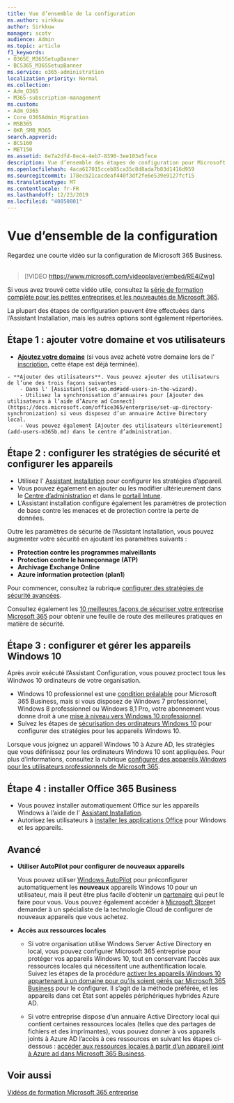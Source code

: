 ```yaml
---
title: Vue d’ensemble de la configuration
ms.author: sirkkuw
author: Sirkkuw
manager: scotv
audience: Admin
ms.topic: article
f1_keywords:
- O365E_M365SetupBanner
- BCS365_M365SetupBanner
ms.service: o365-administration
localization_priority: Normal
ms.collection:
- Adm_O365
- M365-subscription-management
ms.custom:
- Adm_O365
- Core_O365Admin_Migration
- MSB365
- OKR_SMB_M365
search.appverid:
- BCS160
- MET150
ms.assetid: 6e7a2dfd-8ec4-4eb7-8390-3ee103e5fece
description: Vue d’ensemble des étapes de configuration pour Microsoft 365 Business.
ms.openlocfilehash: 4aca617015cceb85ca35c8d8ada7b83d1416d959
ms.sourcegitcommit: 178ecb21cacdeaf440f3df2fe6e539e9127fcf15
ms.translationtype: MT
ms.contentlocale: fr-FR
ms.lasthandoff: 12/23/2019
ms.locfileid: "40850801"
---
```

# <a name="overview-of-setup"></a>Vue d’ensemble de la configuration

Regardez une courte vidéo sur la configuration de Microsoft 365 Business.<br><br>

> [!VIDEO https://www.microsoft.com/videoplayer/embed/RE4jZwg] 

Si vous avez trouvé cette vidéo utile, consultez la [série de formation complète pour les petites entreprises et les nouveautés de Microsoft 365](https://support.office.com/article/6ab4bbcd-79cf-4000-a0bd-d42ce4d12816).

La plupart des étapes de configuration peuvent être effectuées dans l’Assistant Installation, mais les autres options sont également répertoriées.

## <a name="step-1-add-your-domain-and-users"></a>Étape 1 : ajouter votre domaine et vos utilisateurs

   - **[Ajoutez votre domaine](set-up.md#add-your-domain-to-personalize-sign-in)** (si vous avez acheté votre domaine lors de l' [inscription](sign-up.md), cette étape est déjà terminée).

    - **Ajouter des utilisateurs**. Vous pouvez ajouter des utilisateurs de l’une des trois façons suivantes :
        - Dans l' [Assistant](set-up.md#add-users-in-the-wizard).
        - Utilisez la synchronisation d’annuaires pour [Ajouter des utilisateurs à l’aide d’Azure ad Connect](https://docs.microsoft.com/office365/enterprise/set-up-directory-synchronization) si vous disposez d’un annuaire Active Directory local.
        - Vous pouvez également [Ajouter des utilisateurs ultérieurement](add-users-m365b.md) dans le centre d’administration.
## <a name="step-2-set-up-security-policies-and-configure-devices"></a>Étape 2 : configurer les stratégies de sécurité et configurer les appareils 

  - Utilisez l' [Assistant Installation](set-up.md#protect-your-organization) pour configurer les stratégies d’appareil. 
  - Vous pouvez également en ajouter ou les modifier ultérieurement dans le [Centre d’administration](view-policies-and-devices.md) et dans le [portail Intune](https://docs.microsoft.com/intune/tutorial-walkthrough-intune-portal).
  - L’Assistant installation configure également les paramètres de protection de base contre les menaces et de protection contre la perte de données.
  
  Outre les paramètres de sécurité de l’Assistant Installation, vous pouvez augmenter votre sécurité en ajoutant les paramètres suivants :

- **Protection contre les programmes malveillants**
- **Protection contre le hameçonnage (ATP)**
- **Archivage Exchange Online**
- **Azure information protection (plan1**)

Pour commencer, consultez la rubrique [configurer des stratégies de sécurité avancées](set-up-advanced-security.md).

Consultez également les [10 meilleures façons de sécuriser votre entreprise Microsoft 365](https://docs.microsoft.com/office365/admin/security-and-compliance/secure-your-business-data) pour obtenir une feuille de route des meilleures pratiques en matière de sécurité.

## <a name="step-3-set-up-and-manage-windows-10-devices"></a>Étape 3 : configurer et gérer les appareils Windows 10

Après avoir exécuté l’Assistant Configuration, vous pouvez proctect tous les Windwos 10 ordinateurs de votre organisation.
  
- Windows 10 professionnel est une [condition préalable](pre-requisites-for-data-protection.md) pour Microsoft 365 Business, mais si vous disposez de Windows 7 professionnel, Windows 8 professionnel ou Windows 8,1 Pro, votre abonnement vous donne droit à une [mise à niveau vers Windows 10 professionnel](https://docs.microsoft.com/microsoft-365/business/upgrade-to-windows-pro-creators-update).
- Suivez les étapes de [sécurisation des ordinateurs Windows 10](secure-win-10-pcs.md) pour configurer des stratégies pour les appareils Windows 10.

Lorsque vous joignez un appareil Windows 10 à Azure AD, les stratégies que vous définissez pour les ordinateurs Windows 10 sont appliquées. Pour plus d’informations, consultez la rubrique [configurer des appareils Windows pour les utilisateurs professionnels de Microsoft 365](set-up-windows-devices.md).

## <a name="step-4-install-office-365-business"></a>Étape 4 : installer Office 365 Business
- Vous pouvez installer automatiquement Office sur les appareils Windows à l’aide de l' [Assistant Installation](set-up.md#deploy-office-365-client-apps).
- Autorisez les utilisateurs à [installer les applications Office](https://docs.microsoft.com/office365/admin/setup/install-applications) pour Windows et les appareils.
     
## <a name="advanced"></a>Avancé
- **Utiliser AutoPilot pour configurer de nouveaux appareils**
            
     Vous pouvez utiliser [Windows AutoPilot](add-autopilot-devices-and-profile.md) pour préconfigurer automatiquement les **nouveaux** appareils Windows 10 pour un utilisateur, mais il peut être plus facile d’obtenir un [partenaire](https://www.microsoft.com/solution-providers/search) qui peut le faire pour vous. Vous pouvez également accéder à [Microsoft Store](https://go.microsoft.com/fwlink/?linkid=874598)et demander à un spécialiste de la technologie Cloud de configurer de nouveaux appareils que vous achetez.

- **Accès aux ressources locales**

     - Si votre organisation utilise Windows Server Active Directory en local, vous pouvez configurer Microsoft 365 entreprise pour protéger vos appareils Windows 10, tout en conservant l’accès aux ressources locales qui nécessitent une authentification locale. Suivez les étapes de la procédure [activer les appareils Windows 10 appartenant à un domaine pour qu’ils soient gérés par Microsoft 365 Business](manage-windows-devices.md) pour le configurer. Il s’agit de la méthode préférée, et les appareils dans cet État sont appelés périphériques hybrides Azure AD.

    - Si votre entreprise dispose d’un annuaire Active Directory local qui contient certaines ressources locales (telles que des partages de fichiers et des imprimantes), vous pouvez donner à vos appareils joints à Azure AD l’accès à ces ressources en suivant les étapes ci-dessous : [accéder aux ressources locales à partir d’un appareil joint à Azure ad dans Microsoft 365 Business](access-resources.md).

## <a name="see-also"></a>Voir aussi

[Vidéos de formation Microsoft 365 entreprise](https://support.office.com/article/6ab4bbcd-79cf-4000-a0bd-d42ce4d12816)
